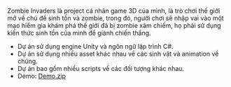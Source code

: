 Zombie Invaders là project cá nhân game 3D của mình, là trò chơi thế giới mở về chủ đề sinh tồn và zombie, trong đó, người chơi sẽ nhập vai vào một mạo hiểm gia khám phá thế giới đã bị zombie xâm chiếm, họ phải sử dụng kiến thức sinh tồn của mình để giành chiến thắng.
- Dự án sử dụng engine Unity và ngôn ngữ lập trình C#.
- Dự án sử dụng nhiều asset khác nhau về các sinh vật và animation về chúng.
- Dự án bao gồm nhiều scripts về các đối tượng khác nhau.
- Demo:
[Demo.zip](https://github.com/user-attachments/files/16579147/Demo.zip)
